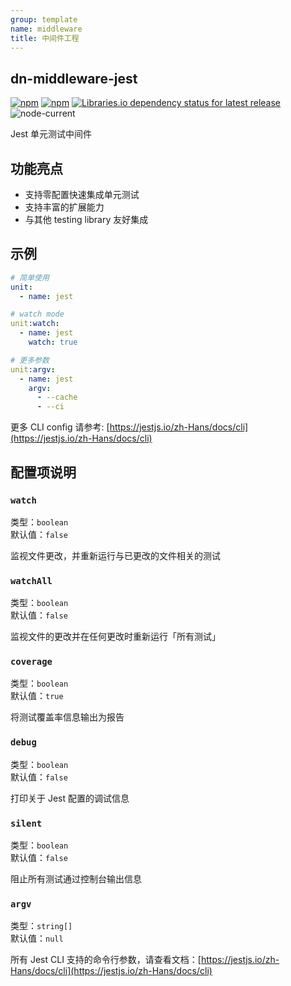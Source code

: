 ```yaml
---
group: template
name: middleware
title: 中间件工程
---
```


## dn-middleware-jest

[![npm](https://img.shields.io/npm/v/dn-middleware-jest)](https://www.npmjs.com/package/dn-middleware-jest)
[![npm](https://img.shields.io/npm/dw/dn-middleware-jest)](https://www.npmjs.com/package/dn-middleware-jest)
[![Libraries.io dependency status for latest release](https://img.shields.io/librariesio/release/npm/dn-middleware-jest)](https://libraries.io/npm/dn-middleware-jest)<br>
![node-current](https://img.shields.io/node/v/dn-middleware-jest)

Jest 单元测试中间件

## 功能亮点

- 支持零配置快速集成单元测试
- 支持丰富的扩展能力
- 与其他 testing library 友好集成


## 示例

```yml
# 简单使用
unit:
  - name: jest

# watch mode
unit:watch:
  - name: jest
    watch: true

# 更多参数
unit:argv:
  - name: jest
    argv:
      - --cache
      - --ci
```

更多 CLI config 请参考: [https://jestjs.io/zh-Hans/docs/cli](https://jestjs.io/zh-Hans/docs/cli)

## 配置项说明

### `watch`

类型：`boolean`<br>
默认值：`false`

监视文件更改，并重新运行与已更改的文件相关的测试

### `watchAll`

类型：`boolean`<br>
默认值：`false`

监视文件的更改并在任何更改时重新运行「所有测试」

### `coverage`

类型：`boolean`<br>
默认值：`true`

将测试覆盖率信息输出为报告

### `debug`

类型：`boolean`<br>
默认值：`false`

打印关于 Jest 配置的调试信息

### `silent`

类型：`boolean`<br>
默认值：`false`

阻止所有测试通过控制台输出信息

### `argv`

类型：`string[]`<br>
默认值：`null`

所有 Jest CLI 支持的命令行参数，请查看文档：[https://jestjs.io/zh-Hans/docs/cli](https://jestjs.io/zh-Hans/docs/cli)
